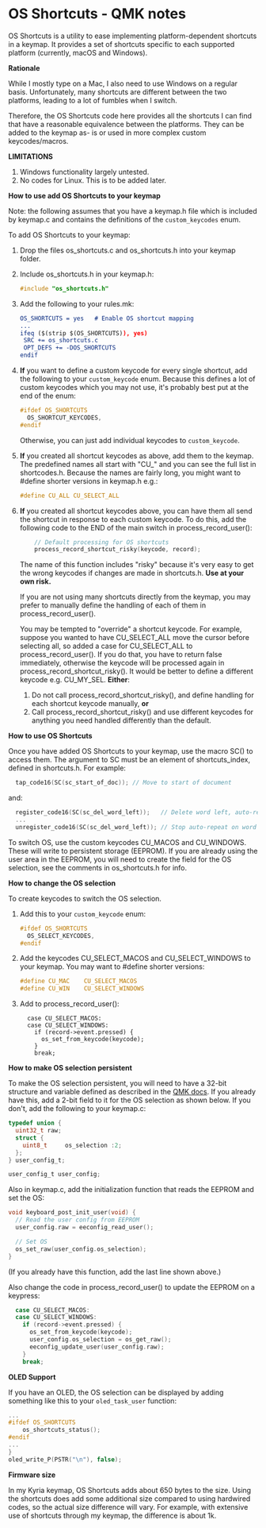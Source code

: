 # OS Shortcuts - QMK notes

OS Shortcuts is a utility to ease implementing platform-dependent shortcuts in a keymap. It provides a set of shortcuts specific to each supported platform (currently, macOS and Windows).

**Rationale**

While I mostly type on a Mac, I also need to use Windows on a regular basis. Unfortunately, many shortcuts are different between the two platforms, leading to a lot of fumbles when I switch.

Therefore, the OS Shortcuts code here provides all the shortcuts I can find that have a reasonable equivalence between the platforms. They can be added to the keymap as- is or used in more complex custom keycodes/macros.

**LIMITATIONS**

1. Windows functionality largely untested.
2. No codes for Linux. This is to be added later.

**How to use add OS Shortcuts to your keymap**

Note: the following assumes that you have a keymap.h file which is included by keymap.c and contains the definitions of the `custom_keycodes` enum.

To add OS Shortcuts to your keymap:

1. Drop the files os_shortcuts.c and os_shortcuts.h into your keymap folder.

2. Include os_shortcuts.h in your keymap.h:

   ```c
   #include "os_shortcuts.h"
   ```

3. Add the following to your rules.mk:

   ```cmake
   OS_SHORTCUTS = yes	# Enable OS shortcut mapping
   ...
   ifeq ($(strip $(OS_SHORTCUTS)), yes)
   	SRC += os_shortcuts.c
   	OPT_DEFS += -DOS_SHORTCUTS
   endif
   ```
   
5. **If** you want to define a custom keycode for every single shortcut, add the following to your `custom_keycode` enum. Because this defines a lot of custom keycodes which you may not use, it's probably best put at the end of the enum:

   ```c
   #ifdef OS_SHORTCUTS
     OS_SHORTCUT_KEYCODES,
   #endif
   ```
   
   Otherwise, you can just add individual keycodes to `custom_keycode`.
   
5. **If** you created all shortcut keycodes as above, add them to the keymap. The predefined names all start with "CU_" and you can see the full list in shortcodes.h. Because the names are fairly long, you might want to #define shorter versions in keymap.h e.g.:

   ```c
   #define CU_ALL CU_SELECT_ALL
   ```

6. **If** you created all shortcut keycodes above, you can have them all send the shortcut in response to each custom keycode. To do this, add the following code to the END of the main switch in process_record_user():

   ```c
       // Default processing for OS shortcuts
       process_record_shortcut_risky(keycode, record);
   ```

   The name of this function includes "risky" because it's very easy to get the wrong keycodes if changes are made in shortcuts.h. **Use at your own risk.**

   If you are not using many shortcuts directly from the keymap, you may prefer to manually define the handling of each of them in process_record_user().

   You may be tempted to "override" a shortcut keycode. For example, suppose you wanted to have CU_SELECT_ALL move the cursor before selecting all, so added a case for CU_SELECT_ALL to process_record_user(). If you do that, you have to return false immediately, otherwise the keycode will be processed again in process_record_shortcut_risky(). It would be better to define a different keycode e.g. CU_MY_SEL. **Either**:

   1. Do not call process_record_shortcut_risky(), and define handling for each shortcut keycode manually, **or**
   2. Call  process_record_shortcut_risky() and use different keycodes for anything you need handled differently than the default. 

**How to use OS Shortcuts**

Once you have added OS Shortcuts to your keymap, use the macro SC() to access them. The argument to SC must be an element of shortcuts_index, defined in shortcuts.h. For example:

```c
  tap_code16(SC(sc_start_of_doc)); // Move to start of document
```

and:

```c
  register_code16(SC(sc_del_word_left));   // Delete word left, auto-repeat while held
  ...
  unregister_code16(SC(sc_del_word_left)); // Stop auto-repeat on word delete
```

To switch OS, use the custom keycodes CU_MACOS and CU_WINDOWS. These will write to persistent storage (EEPROM). If you are already using the user area in the EEPROM, you will need to create the field for the OS selection, see the comments in os_shortcuts.h for info. 

**How to change the OS selection**

To create keycodes to switch the OS selection.

1. Add this to your `custom_keycode` enum:

   ```c
   #ifdef OS_SHORTCUTS
     OS_SELECT_KEYCODES,
   #endif
   ```

2. Add the keycodes CU_SELECT_MACOS and CU_SELECT_WINDOWS to your keymap. You may want to #define shorter versions:

   ```c
   #define CU_MAC    CU_SELECT_MACOS
   #define CU_WIN    CU_SELECT_WINDOWS
   ```

3. Add to process_record_user():

   ```
     case CU_SELECT_MACOS:
     case CU_SELECT_WINDOWS:
       if (record->event.pressed) {
         os_set_from_keycode(keycode);
       }
       break;
   ```

**How to make OS selection persistent**

To make the OS selection persistent, you will need to have a 32-bit structure and variable defined as described in the [QMK docs](https://docs.qmk.fm/#/custom_quantum_functions?id=persistent-configuration-eeprom). If you already have this, add a 2-bit field to it for the OS selection as shown below. If you don't, add the following to your keymap.c:

```c
typedef union {
  uint32_t raw;
  struct {
    uint8_t     os_selection :2;
  };
} user_config_t;

user_config_t user_config;
```

Also in keymap.c, add the initialization function that reads the EEPROM and set the OS:

```c
void keyboard_post_init_user(void) {
  // Read the user config from EEPROM
  user_config.raw = eeconfig_read_user();

  // Set OS
  os_set_raw(user_config.os_selection);
}
```

(If you already have this function, add the last line shown above.)

Also change the code in process_record_user() to update the EEPROM on a keypress:

```c
  case CU_SELECT_MACOS:
  case CU_SELECT_WINDOWS:
    if (record->event.pressed) {
      os_set_from_keycode(keycode);
      user_config.os_selection = os_get_raw();
      eeconfig_update_user(user_config.raw);
    }
    break;
```

**OLED Support**

If you have an OLED, the OS selection can be displayed by adding something like this to your `oled_task_user` function: 

```c
...
#ifdef OS_SHORTCUTS
    os_shortcuts_status();
#endif
...
}
oled_write_P(PSTR("\n"), false);
```

**Firmware size**

In my Kyria keymap, OS Shortcuts adds about 650 bytes to the size. Using the shortcuts does add some additional size compared to using hardwired codes, so the actual size difference will vary. For example, with extensive use of shortcuts through my keymap, the difference is about 1k.

